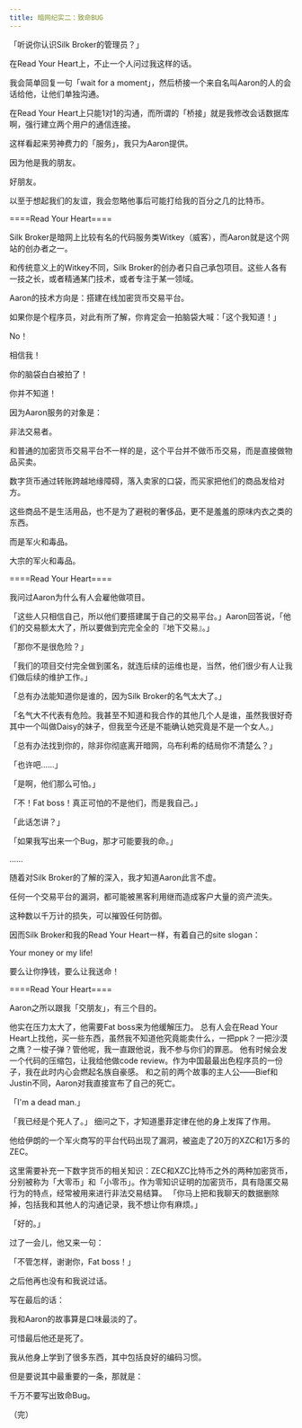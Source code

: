 ```yaml
---
title: 暗网纪实二：致命BUG
---
```


「听说你认识Silk Broker的管理员？」

在Read Your Heart上，不止一个人问过我这样的话。

我会简单回复一句「wait for a moment」，然后桥接一个来自名叫Aaron的人的会话给他，让他们单独沟通。

在Read Your Heart上只能1对1的沟通，而所谓的「桥接」就是我修改会话数据库啊，强行建立两个用户的通信连接。

这样看起来劳神费力的「服务」，我只为Aaron提供。

因为他是我的朋友。

好朋友。

以至于想起我们的友谊，我会忽略他事后可能打给我的百分之几的比特币。



====Read Your Heart====



Silk Broker是暗网上比较有名的代码服务类Witkey（威客），而Aaron就是这个网站的创办者之一。

和传统意义上的Witkey不同，Silk Broker的创办者只自己承包项目。这些人各有一技之长，或者精通某门技术，或者专注于某一领域。

Aaron的技术方向是：搭建在线加密货币交易平台。

如果你是个程序员，对此有所了解，你肯定会一拍脑袋大喊：「这个我知道！」

No！

相信我！

你的脑袋白白被拍了！

你并不知道！

因为Aaron服务的对象是：

非法交易者。

和普通的加密货币交易平台不一样的是，这个平台并不做币币交易，而是直接做物品买卖。

数字货币通过转账跨越地缘障碍，落入卖家的口袋，而买家把他们的商品发给对方。

这些商品不是生活用品，也不是为了避税的奢侈品，更不是羞羞的原味内衣之类的东西。

而是军火和毒品。

大宗的军火和毒品。



====Read Your Heart====



我问过Aaron为什么有人会雇他做项目。

「这些人只相信自己，所以他们要搭建属于自己的交易平台。」Aaron回答说，「他们的交易额太大了，所以要做到完完全全的『地下交易』。」

「那你不是很危险？」

「我们的项目交付完全做到匿名，就连后续的运维也是，当然，他们很少有人让我们做后续的维护工作。」

「总有办法能知道你是谁的，因为Silk Broker的名气太大了。」

「名气大不代表有危险。我甚至不知道和我合作的其他几个人是谁，虽然我很好奇其中一个叫做Daisy的妹子，但我至今还是不能确认她究竟是不是一个女人。」

「总有办法找到你的，除非你彻底离开暗网，乌布利希的结局你不清楚么？」

「也许吧……」

「是啊，他们那么可怕。」

「不！Fat boss！真正可怕的不是他们，而是我自己。」

「此话怎讲？」

「如果我写出来一个Bug，那才可能要我的命。」

……

随着对Silk Broker的了解的深入，我才知道Aaron此言不虚。

任何一个交易平台的漏洞，都可能被黑客利用继而造成客户大量的资产流失。

这种数以千万计的损失，可以摧毁任何防御。

因而Silk Broker和我的Read Your Heart一样，有着自己的site slogan：

Your money or my life!

要么让你挣钱，要么让我送命！


====Read Your Heart====



Aaron之所以跟我「交朋友」，有三个目的。

他实在压力太大了，他需要Fat boss来为他缓解压力。
总有人会在Read Your Heart上找他，买一些东西，虽然我不知道他究竟能卖什么，一把ppk？一把沙漠之鹰？一梭子弹？管他呢，我一直跟他说，我不参与你们的罪恶。
他有时候会发一个代码的压缩包，让我给他做code review。作为中国最最出色程序员的一份子，我在此时内心会燃起名族自豪感。
和之前的两个故事的主人公——Bief和Justin不同，Aaron对我直接宣布了自己的死亡。

「I'm a dead man.」

「我已经是个死人了。」
细问之下，才知道墨菲定律在他的身上发挥了作用。

他给伊朗的一个军火商写的平台代码出现了漏洞，被盗走了20万的XZC和1万多的ZEC。

这里需要补充一下数字货币的相关知识：ZEC和XZC比特币之外的两种加密货币，分别被称为「大零币」和「小零币」。作为零知识证明的加密货币，具有隐匿交易行为的特点，经常被用来进行非法交易结算。
「你马上把和我聊天的数据删除掉，包括我和其他人的沟通记录，我不想让你有麻烦。」

「好的。」

过了一会儿，他又来一句：

「不管怎样，谢谢你，Fat boss！」

之后他再也没有和我说过话。



写在最后的话：

我和Aaron的故事算是口味最淡的了。

可惜最后他还是死了。

我从他身上学到了很多东西，其中包括良好的编码习惯。

但是要说其中最重要的一条，那就是：

千万不要写出致命Bug。

（完）